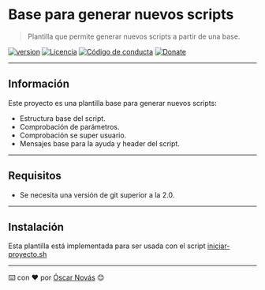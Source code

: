 Base para generar nuevos scripts
===

>Plantilla que permite generar nuevos scripts a partir de una base.

[![version][version-badge]][changelog]
[![Licencia][license-badge]][license]
[![Código de conducta][conduct-badge]][conduct]
[![Donate][donate-badge]][donate-url]

---

## Información
Este proyecto es una plantilla base para generar nuevos scripts:
- Estructura base del script.
- Comprobación de parámetros.
- Comprobación se super usuario.
- Mensajes base para la ayuda y header del script.

---

## Requisitos
* Se necesita una versión de git superior a la 2.0.

---

## Instalación
Esta plantilla está implementada para ser usada con el script
[iniciar-proyecto.sh](https://github.com/oscarnovasf/iniciar-proyecto)

---
⌨️ con ❤️ por [Óscar Novás][mi-web] 😊

[mi-web]: https://oscarnovas.com "for developers"

[version]: v1.0.2
[version-badge]: https://img.shields.io/badge/Versión-1.0.2-blue.svg

[license]: LICENSE.md
[license-badge]: https://img.shields.io/badge/Licencia-GPLv3+-green.svg "Leer la licencia"

[conduct]: CODE_OF_CONDUCT.md
[conduct-badge]: https://img.shields.io/badge/C%C3%B3digo%20de%20Conducta-2.0-4baaaa.svg "Código de conducta"

[changelog]: CHANGELOG.md "Histórico de cambios"

[donate-badge]: https://img.shields.io/badge/Donaci%C3%B3n-PayPal-red.svg
[donate-url]: https://paypal.me/oscarnovasf "Haz una donación"
